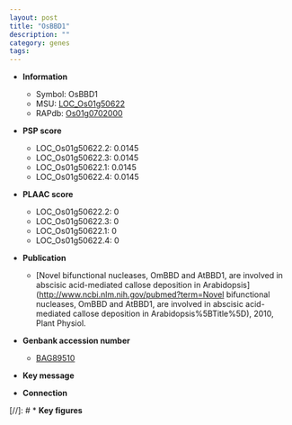 ```yaml
---
layout: post
title: "OsBBD1"
description: ""
category: genes
tags: 
---
```


* **Information**  
    + Symbol: OsBBD1  
    + MSU: [LOC_Os01g50622](http://rice.plantbiology.msu.edu/cgi-bin/ORF_infopage.cgi?orf=LOC_Os01g50622)  
    + RAPdb: [Os01g0702000](http://rapdb.dna.affrc.go.jp/viewer/gbrowse_details/irgsp1?name=Os01g0702000)  

* **PSP score**  
    + LOC_Os01g50622.2: 0.0145 
    + LOC_Os01g50622.3: 0.0145 
    + LOC_Os01g50622.1: 0.0145 
    + LOC_Os01g50622.4: 0.0145 

* **PLAAC score**  
    + LOC_Os01g50622.2: 0 
    + LOC_Os01g50622.3: 0 
    + LOC_Os01g50622.1: 0 
    + LOC_Os01g50622.4: 0 

* **Publication**  
    + [Novel bifunctional nucleases, OmBBD and AtBBD1, are involved in abscisic acid-mediated callose deposition in Arabidopsis](http://www.ncbi.nlm.nih.gov/pubmed?term=Novel bifunctional nucleases, OmBBD and AtBBD1, are involved in abscisic acid-mediated callose deposition in Arabidopsis%5BTitle%5D), 2010, Plant Physiol.

* **Genbank accession number**  
    + [BAG89510](http://www.ncbi.nlm.nih.gov/nuccore/BAG89510)

* **Key message**  

* **Connection**  

[//]: # * **Key figures**  


